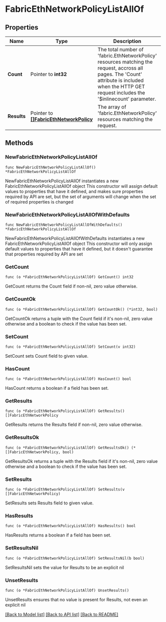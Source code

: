 # FabricEthNetworkPolicyListAllOf

## Properties

Name | Type | Description | Notes
------------ | ------------- | ------------- | -------------
**Count** | Pointer to **int32** | The total number of &#39;fabric.EthNetworkPolicy&#39; resources matching the request, accross all pages. The &#39;Count&#39; attribute is included when the HTTP GET request includes the &#39;$inlinecount&#39; parameter. | [optional] 
**Results** | Pointer to [**[]FabricEthNetworkPolicy**](fabric.EthNetworkPolicy.md) | The array of &#39;fabric.EthNetworkPolicy&#39; resources matching the request. | [optional] 

## Methods

### NewFabricEthNetworkPolicyListAllOf

`func NewFabricEthNetworkPolicyListAllOf() *FabricEthNetworkPolicyListAllOf`

NewFabricEthNetworkPolicyListAllOf instantiates a new FabricEthNetworkPolicyListAllOf object
This constructor will assign default values to properties that have it defined,
and makes sure properties required by API are set, but the set of arguments
will change when the set of required properties is changed

### NewFabricEthNetworkPolicyListAllOfWithDefaults

`func NewFabricEthNetworkPolicyListAllOfWithDefaults() *FabricEthNetworkPolicyListAllOf`

NewFabricEthNetworkPolicyListAllOfWithDefaults instantiates a new FabricEthNetworkPolicyListAllOf object
This constructor will only assign default values to properties that have it defined,
but it doesn't guarantee that properties required by API are set

### GetCount

`func (o *FabricEthNetworkPolicyListAllOf) GetCount() int32`

GetCount returns the Count field if non-nil, zero value otherwise.

### GetCountOk

`func (o *FabricEthNetworkPolicyListAllOf) GetCountOk() (*int32, bool)`

GetCountOk returns a tuple with the Count field if it's non-nil, zero value otherwise
and a boolean to check if the value has been set.

### SetCount

`func (o *FabricEthNetworkPolicyListAllOf) SetCount(v int32)`

SetCount sets Count field to given value.

### HasCount

`func (o *FabricEthNetworkPolicyListAllOf) HasCount() bool`

HasCount returns a boolean if a field has been set.

### GetResults

`func (o *FabricEthNetworkPolicyListAllOf) GetResults() []FabricEthNetworkPolicy`

GetResults returns the Results field if non-nil, zero value otherwise.

### GetResultsOk

`func (o *FabricEthNetworkPolicyListAllOf) GetResultsOk() (*[]FabricEthNetworkPolicy, bool)`

GetResultsOk returns a tuple with the Results field if it's non-nil, zero value otherwise
and a boolean to check if the value has been set.

### SetResults

`func (o *FabricEthNetworkPolicyListAllOf) SetResults(v []FabricEthNetworkPolicy)`

SetResults sets Results field to given value.

### HasResults

`func (o *FabricEthNetworkPolicyListAllOf) HasResults() bool`

HasResults returns a boolean if a field has been set.

### SetResultsNil

`func (o *FabricEthNetworkPolicyListAllOf) SetResultsNil(b bool)`

 SetResultsNil sets the value for Results to be an explicit nil

### UnsetResults
`func (o *FabricEthNetworkPolicyListAllOf) UnsetResults()`

UnsetResults ensures that no value is present for Results, not even an explicit nil

[[Back to Model list]](../README.md#documentation-for-models) [[Back to API list]](../README.md#documentation-for-api-endpoints) [[Back to README]](../README.md)


